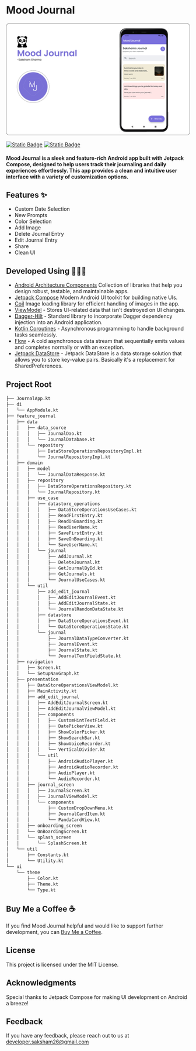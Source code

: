 
# Mood Journal

![App Screenshot](https://github.com/SakshamSharma2026/Mood-Journal/blob/main/ss/ss.png?raw=true)



[![Static Badge](https://img.shields.io/badge/kotlin-black?logo=kotlin)]()
[![Static Badge](https://img.shields.io/badge/jetpack--compose-black?logo=jetpack%20compose)]()



#### Mood Journal is a sleek and feature-rich Android app built with Jetpack Compose, designed to help users track their journaling and daily experiences effortlessly. This app provides a clean and intuitive user interface with a variety of customization options.

## Features ✨
- Custom Date Selection
- New Prompts
- Color Selection
- Add Image
- Delete Journal Entry
- Edit Journal Entry
- Share
- Clean UI


## Developed Using 👨🏻‍💻

- [Android Architecture Components](https://developer.android.com/topic/architecture)   Collection of libraries that help you design robust, testable, and maintainable apps.
- [Jetpack Compose](https://developer.android.com/jetpack/compose) Modern Android UI toolkit for building native UIs.
- [Coil](https://coil-kt.github.io/coil/)  Image loading library for efficient handling of images in the app.
- [ViewModel]() - Stores UI-related data that isn't destroyed on UI changes.
- [Dagger-Hilt](https://dagger.dev/hilt/) - Standard library to incorporate Dagger dependency injection into an Android application.
- [Kotlin Coroutines](https://kotlinlang.org/docs/coroutines-overview.html) - Asynchronous programming to handle background tasks seamlessly.
- [Flow](https://kotlinlang.org/api/kotlinx.coroutines/kotlinx-coroutines-core/kotlinx.coroutines.flow/-flow/) - A cold asynchronous data stream that sequentially emits values and completes normally or with an exception.
- [Jetpack DataStore](https://developer.android.com/topic/libraries/architecture/datastore) - Jetpack DataStore is a data storage solution that allows you to store key-value pairs. Basically it's a replacement for SharedPreferences.


## Project Root
```
├── JournalApp.kt
├── di
│   └── AppModule.kt
├── feature_journal
│   ├── data
│   │   ├── data_source
│   │   │   ├── JournalDao.kt
│   │   │   └── JournalDatabase.kt
│   │   └── repository
│   │       ├── DataStoreOperationsRepositoryImpl.kt
│   │       └── JournalRepositoryImpl.kt
│   ├── domain
│   │   ├── model
│   │   │   └── JournalDataResponse.kt
│   │   ├── repository
│   │   │   ├── DataStoreOperationsRepository.kt
│   │   │   └── JournalRepository.kt
│   │   ├── use_case
│   │   │   ├── datastore_operations
│   │   │   │   ├── DataStoreOperationsUseCases.kt
│   │   │   │   ├── ReadFirstEntry.kt
│   │   │   │   ├── ReadOnBoarding.kt
│   │   │   │   ├── ReadUserName.kt
│   │   │   │   ├── SaveFirstEntry.kt
│   │   │   │   ├── SaveOnBoarding.kt
│   │   │   │   └── SaveUserName.kt
│   │   │   └── journal
│   │   │       ├── AddJournal.kt
│   │   │       ├── DeleteJournal.kt
│   │   │       ├── GetJournalById.kt
│   │   │       ├── GetJournals.kt
│   │   │       └── JournalUseCases.kt
│   │   └── util
│   │       ├── add_edit_journal
│   │       │   ├── AddEditJournalEvent.kt
│   │       │   ├── AddEditJournalState.kt
│   │       │   └── JournalRandomDataState.kt
│   │       ├── datastore
│   │       │   ├── DataStoreOperationsEvent.kt
│   │       │   └── DataStoreOperationsState.kt
│   │       └── journal
│   │           ├── JournalDataTypeConverter.kt
│   │           ├── JournalEvent.kt
│   │           ├── JournalState.kt
│   │           └── JournalTextFieldState.kt
│   ├── navigation
│   │   ├── Screen.kt
│   │   └── SetupNavGraph.kt
│   ├── presentation
│   │   ├── DataStoreOperationsViewModel.kt
│   │   ├── MainActivity.kt
│   │   ├── add_edit_journal
│   │   │   ├── AddEditJournalScreen.kt
│   │   │   ├── AddEditJournalViewModel.kt
│   │   │   ├── components
│   │   │   │   ├── CustomHintTextField.kt
│   │   │   │   ├── DatePickerView.kt
│   │   │   │   ├── ShowColorPicker.kt
│   │   │   │   ├── ShowSearchBar.kt
│   │   │   │   ├── ShowVoiceRecorder.kt
│   │   │   │   └── VerticalDivider.kt
│   │   │   └── util
│   │   │       ├── AndroidAudioPlayer.kt
│   │   │       ├── AndroidAudioRecorder.kt
│   │   │       ├── AudioPlayer.kt
│   │   │       └── AudioRecorder.kt
│   │   ├── journal_screen
│   │   │   ├── JournalScreen.kt
│   │   │   ├── JournalViewModel.kt
│   │   │   └── components
│   │   │       ├── CustomDropDownMenu.kt
│   │   │       ├── JournalCardItem.kt
│   │   │       └── PandaCardView.kt
│   │   ├── onboarding_screen
│   │   └── OnBoardingScreen.kt
│   │   └── splash_screen
│   │       └── SplashScreen.kt
│   └── util
│       ├── Constants.kt
│       └── Utility.kt
└── ui
    └── theme
        ├── Color.kt
        ├── Theme.kt
        └── Type.kt
```


## Buy Me a Coffee ☕
If you find Mood Journal helpful and would like to support further development, you can [Buy Me a Coffee](https://www.buymeacoffee.com/Saksham2026).


## License
This project is licensed under the MIT License.

## Acknowledgments
Special thanks to Jetpack Compose for making UI development on Android a breeze!

## Feedback
If you have any feedback, please reach out to us at developer.saksham26@gmail.com
